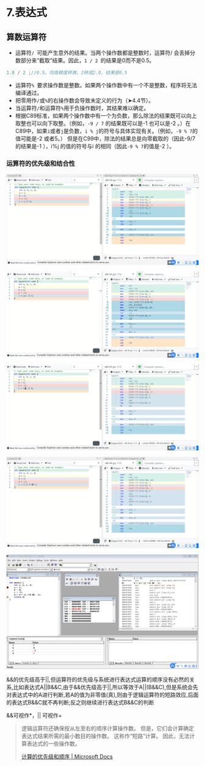 # 7.表达式

## 算数运算符

- 运算符`/ `可能产生意外的结果。当两个操作数都是整数时，运算符/ 会丢掉分数部分来“截取”结果。因此，`1 / 2 `的结果是0而不是0.5。

```c
1.0 / 2 ;//0.5。向高精度转换，2转成2.0，结果是0.5
```



- 运算符`% `要求操作数是整数。如果两个操作数中有一个不是整数，程序将无法编译通过。
- 把零用作`/`或`%`的右操作数会导致未定义的行为（➤4.4节）。
- 当运算符`/`和运算符`%`用于负操作数时，其结果难以确定。
- 根据C89标准，如果两个操作数中有一个为负数，那么除法的结果既可以向上取整也可以向下取整。（例如，`-9 / 7` 的结果既可以是-1 也可以是-2 。）在C89中，如果`i`或者`j`是负数，`i % j`的符号与具体实现有关。（例如，`-9 % 7`的值可能是-2 或者5。） 但是在C99中，除法的结果总是向零截取的（因此-9/7的结果是-1 ），i%j 的值的符号与i 的相同（因此`-9 % 7`的值是-2 ）。

### 运算符的优先级和结合性

![image-20220322182201081](img/image-20220322182201081.png)

![image-20220322183437408](img/image-20220322183437408.png)

![image-20220322183534378](img/image-20220322183534378.png)

![image-20220322182340960](img/image-20220322182340960.png)

![image-20220322232517062](img/image-20220322232517062.png)

​	&&的优先级高于||,但运算符的优先级与系统进行表达式运算的顺序没有必然的关系,比如表达式A||B&&C,由于&&优先级高于||,所以等效于A||(B&&C),但是系统会先对表达式中的A进行判断,若A的值为非零值(真),则由于逻辑运算符的短路效应,后面的表达式B&&C就不再判断;反之则继续进行表达式B&&C的判断

&&可视作*，|| 可视作+

> 逻辑运算符还确保按从左至右的顺序计算操作数。 但是，它们会计算确定表达式结果所需的最小数目的操作数。 这称作“短路”计算。 因此，无法计算表达式的一些操作数。 
>
> [计算的优先级和顺序 | Microsoft Docs](https://docs.microsoft.com/zh-cn//cpp/c-language/precedence-and-order-of-evaluation?view=msvc-170)